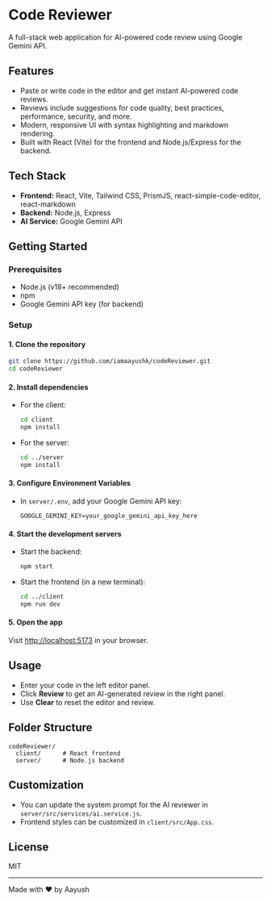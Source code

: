 # Code Reviewer

A full-stack web application for AI-powered code review using Google Gemini API.

## Features
- Paste or write code in the editor and get instant AI-powered code reviews.
- Reviews include suggestions for code quality, best practices, performance, security, and more.
- Modern, responsive UI with syntax highlighting and markdown rendering.
- Built with React (Vite) for the frontend and Node.js/Express for the backend.

## Tech Stack
- **Frontend:** React, Vite, Tailwind CSS, PrismJS, react-simple-code-editor, react-markdown
- **Backend:** Node.js, Express
- **AI Service:** Google Gemini API

## Getting Started

### Prerequisites
- Node.js (v18+ recommended)
- npm
- Google Gemini API key (for backend)

### Setup

#### 1. Clone the repository
```sh
git clone https://github.com/iamaayushk/codeReviewer.git
cd codeReviewer
```

#### 2. Install dependencies
- For the client:
  ```sh
  cd client
  npm install
  ```
- For the server:
  ```sh
  cd ../server
  npm install
  ```

#### 3. Configure Environment Variables
- In `server/.env`, add your Google Gemini API key:
  ```env
  GOOGLE_GEMINI_KEY=your_google_gemini_api_key_here
  ```

#### 4. Start the development servers
- Start the backend:
  ```sh
  npm start
  ```
- Start the frontend (in a new terminal):
  ```sh
  cd ../client
  npm run dev
  ```

#### 5. Open the app
Visit [http://localhost:5173](http://localhost:5173) in your browser.

## Usage
- Enter your code in the left editor panel.
- Click **Review** to get an AI-generated review in the right panel.
- Use **Clear** to reset the editor and review.

## Folder Structure
```
codeReviewer/
  client/      # React frontend
  server/      # Node.js backend
```

## Customization
- You can update the system prompt for the AI reviewer in `server/src/services/ai.service.js`.
- Frontend styles can be customized in `client/src/App.css`.

## License
MIT

---
Made with ❤️ by Aayush
